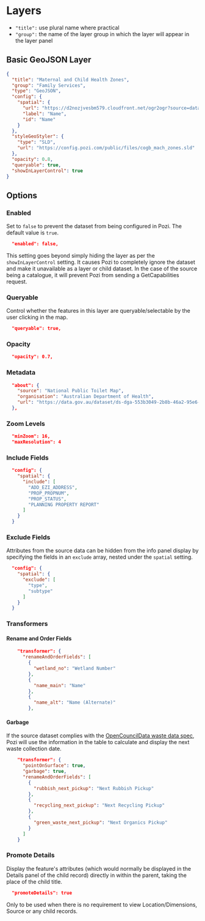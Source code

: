 ---
---

# Layers

* `"title":` use plural name where practical
* `"group":` the name of the layer group in which the layer will appear in the layer panel

## Basic GeoJSON Layer

```json
{
  "title": "Maternal and Child Health Zones",
  "group": "Family Services",
  "type": "GeoJSON",
  "config": {
    "spatial": {
      "url": "https://d2nozjvesbm579.cloudfront.net/ogr2ogr?source=data.gov.au/bendigo/cogb-community-mach-zones.shz",
      "label": "Name",
      "id": "Name"
    }
  },
  "styleGeoStyler": {
    "type": "SLD",
    "url": "https://config.pozi.com/public/files/cogb_mach_zones.sld"
  },
  "opacity": 0.8,
  "queryable": true,
  "showInLayerControl": true
}
```

## Options

### Enabled

Set to `false` to prevent the dataset from being configured in Pozi. The default value is `true`.

```json
  "enabled": false,
```

This setting goes beyond simply hiding the layer as per the `showInLayerControl` setting. It causes Pozi to completely ignore the dataset and make it unavailable as a layer or child dataset. In the case of the source being a catalogue, it will prevent Pozi from sending a GetCapabilities request.

### Queryable

Control whether the features in this layer are queryable/selectable by the user clicking in the map.

```json
  "queryable": true,
```

### Opacity

```json
  "opacity": 0.7,
```

### Metadata

```json
  "about": {
    "source": "National Public Toilet Map",
    "organisation": "Australian Department of Health",
    "url": "https://data.gov.au/dataset/ds-dga-553b3049-2b8b-46a2-95e6-640d7986a8c1"
  },
```

### Zoom Levels

```json
  "minZoom": 16,
  "maxResolution": 4
```

### Include Fields

```json
  "config": {
    "spatial": {
      "include": [
        "ADD_EZI_ADDRESS",
        "PROP_PROPNUM",
        "PROP_STATUS",
        "PLANNING PROPERTY REPORT"
      ]
    }
  }
```

### Exclude Fields

Attributes from the source data can be hidden from the info panel display by specifying the fields in an `exclude` array, nested under the `spatial` setting.

```json
  "config": {
    "spatial": {
      "exclude": [
        "type",
        "subtype"
      ]
    }
  }
```

### Transformers

#### Rename and Order Fields

```json
    "transformer": {
      "renameAndOrderFields": [
        {
          "wetland_no": "Wetland Number"
        },
        {
          "name_main": "Name"
        },
        {
          "name_alt": "Name (Alternate)"
        },
```

#### Garbage

If the source dataset complies with the [OpenCouncilData waste data spec](http://standards.opencouncildata.org/#/garbage-collection-zones), Pozi will use the information in the table to calculate and display the next waste collection date.

```json
    "transformer": {
      "pointOnSurface": true,
      "garbage": true,
      "renameAndOrderFields": [
        {
          "rubbish_next_pickup": "Next Rubbish Pickup"
        },
        {
          "recycling_next_pickup": "Next Recycling Pickup"
        },
        {
          "green_waste_next_pickup": "Next Organics Pickup"
        }
      ]
    }
```

### Promote Details

Display the feature's attributes (which would normally be displayed in the Details panel of the child record) directly in within the parent, taking the place of the child title.

```json
  "promoteDetails": true
```

Only to be used when there is no requirement to view Location/Dimensions, Source or any child records.
